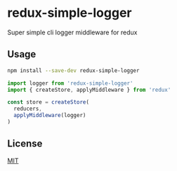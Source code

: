 # redux-simple-logger

Super simple cli logger middleware for redux

## Usage

```sh
npm install --save-dev redux-simple-logger
```

```js
import logger from 'redux-simple-logger'
import { createStore, applyMiddleware } from 'redux'

const store = createStore(
  reducers,
  applyMiddleware(logger)
)
```

## License

[MIT](https://github.com/pinn3/redux-simple-logger/blob/master/LICENSE)
